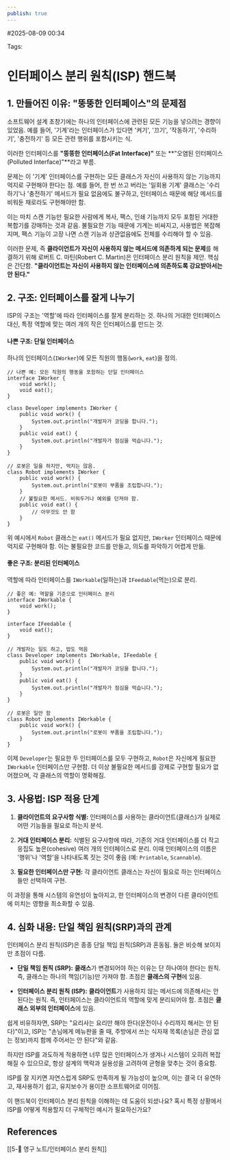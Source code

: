 ```yaml
---
publish: true
---
```

#2025-08-09 00:34

Tags:

# 인터페이스 분리 원칙(ISP) 핸드북

## 1. 만들어진 이유: "뚱뚱한 인터페이스"의 문제점

소프트웨어 설계 초창기에는 하나의 인터페이스에 관련된 모든 기능을 넣으려는 경향이 있었음. 예를 들어, '기계'라는 인터페이스가 있다면 '켜기', '끄기', '작동하기', '수리하기', '충전하기' 등 모든 관련 행위를 포함시키는 식.

이러한 인터페이스를 **"뚱뚱한 인터페이스(Fat Interface)"** 또는 **"오염된 인터페이스(Polluted Interface)"**라고 부름.

문제는 이 '기계' 인터페이스를 구현하는 모든 클래스가 자신이 사용하지 않는 기능까지 억지로 구현해야 한다는 점. 예를 들어, 한 번 쓰고 버리는 '일회용 기계' 클래스는 '수리하기'나 '충전하기' 메서드가 필요 없음에도 불구하고, 인터페이스 때문에 해당 메서드를 비워둔 채로라도 구현해야만 함.

이는 마치 스캔 기능만 필요한 사람에게 복사, 팩스, 인쇄 기능까지 모두 포함된 거대한 복합기를 강매하는 것과 같음. 불필요한 기능 때문에 기계는 비싸지고, 사용법은 복잡해지며, 팩스 기능이 고장 나면 스캔 기능과 상관없음에도 전체를 수리해야 할 수 있음.

이러한 문제, 즉 **클라이언트가 자신이 사용하지 않는 메서드에 의존하게 되는 문제**를 해결하기 위해 로버트 C. 마틴(Robert C. Martin)은 인터페이스 분리 원칙을 제안. 핵심은 간단함. **"클라이언트는 자신이 사용하지 않는 인터페이스에 의존하도록 강요받아서는 안 된다."**

## 2. 구조: 인터페이스를 잘게 나누기

ISP의 구조는 '역할'에 따라 인터페이스를 잘게 분리하는 것. 하나의 거대한 인터페이스 대신, 특정 역할에 맞는 여러 개의 작은 인터페이스를 만드는 것.

#### 나쁜 구조: 단일 인터페이스

하나의 인터페이스(`IWorker`)에 모든 직원의 행동(`work`, `eat`)을 정의.

```
// 나쁜 예: 모든 직원의 행동을 포함하는 단일 인터페이스
interface IWorker {
    void work();
    void eat();
}

class Developer implements IWorker {
    public void work() {
        System.out.println("개발자가 코딩을 합니다.");
    }
    public void eat() {
        System.out.println("개발자가 점심을 먹습니다.");
    }
}

// 로봇은 일을 하지만, 먹지는 않음.
class Robot implements IWorker {
    public void work() {
        System.out.println("로봇이 부품을 조립합니다.");
    }
    // 불필요한 메서드. 비워두거나 예외를 던져야 함.
    public void eat() {
        // 아무것도 안 함
    }
}
```

위 예시에서 `Robot` 클래스는 `eat()` 메서드가 필요 없지만, `IWorker` 인터페이스 때문에 억지로 구현해야 함. 이는 불필요한 코드를 만들고, 의도를 파악하기 어렵게 만듦.

#### 좋은 구조: 분리된 인터페이스

역할에 따라 인터페이스를 `IWorkable`(일하는)과 `IFeedable`(먹는)으로 분리.

```
// 좋은 예: 역할을 기준으로 인터페이스 분리
interface IWorkable {
    void work();
}

interface IFeedable {
    void eat();
}

// 개발자는 일도 하고, 밥도 먹음
class Developer implements IWorkable, IFeedable {
    public void work() {
        System.out.println("개발자가 코딩을 합니다.");
    }
    public void eat() {
        System.out.println("개발자가 점심을 먹습니다.");
    }
}

// 로봇은 일만 함
class Robot implements IWorkable {
    public void work() {
        System.out.println("로봇이 부품을 조립합니다.");
    }
}
```

이제 `Developer`는 필요한 두 인터페이스를 모두 구현하고, `Robot`은 자신에게 필요한 `IWorkable` 인터페이스만 구현함. 더 이상 불필요한 메서드를 강제로 구현할 필요가 없어졌으며, 각 클래스의 역할이 명확해짐.

## 3. 사용법: ISP 적용 단계

1. **클라이언트의 요구사항 식별:** 인터페이스를 사용하는 클라이언트(클래스)가 실제로 어떤 기능들을 필요로 하는지 분석.
    
2. **거대 인터페이스 분리:** 식별된 요구사항에 따라, 기존의 거대 인터페이스를 더 작고 응집도 높은(cohesive) 여러 개의 인터페이스로 분리. 이때 인터페이스의 이름은 '행위'나 '역할'을 나타내도록 짓는 것이 좋음 (예: `Printable`, `Scannable`).
    
3. **필요한 인터페이스만 구현:** 각 클라이언트 클래스는 자신이 필요로 하는 인터페이스들만 선택하여 구현.
    

이 과정을 통해 시스템의 유연성이 높아지고, 한 인터페이스의 변경이 다른 클라이언트에 미치는 영향을 최소화할 수 있음.

## 4. 심화 내용: 단일 책임 원칙(SRP)과의 관계

인터페이스 분리 원칙(ISP)은 종종 단일 책임 원칙(SRP)과 혼동됨. 둘은 비슷해 보이지만 초점이 다름.

- **단일 책임 원칙 (SRP):** **클래스**가 변경되어야 하는 이유는 단 하나여야 한다는 원칙. 즉, 클래스는 하나의 책임(기능)만 가져야 함. 초점은 **클래스의 구현**에 있음.
    
- **인터페이스 분리 원칙 (ISP):** **클라이언트**가 사용하지 않는 메서드에 의존해서는 안 된다는 원칙. 즉, 인터페이스는 클라이언트의 역할에 맞게 분리되어야 함. 초점은 **클래스 외부의 인터페이스**에 있음.
    

쉽게 비유하자면, SRP는 "요리사는 요리만 해야 한다(운전이나 수리까지 해서는 안 된다)"이고, ISP는 "손님에게 메뉴판을 줄 때, 주방에서 쓰는 식자재 목록(손님은 관심 없는 정보)까지 함께 주어서는 안 된다"와 같음.

하지만 ISP를 과도하게 적용하면 너무 많은 인터페이스가 생겨나 시스템이 오히려 복잡해질 수 있으므로, 항상 설계의 맥락과 실용성을 고려하여 균형을 맞추는 것이 중요함.

ISP를 잘 지키면 자연스럽게 SRP도 만족하게 될 가능성이 높으며, 이는 결국 더 유연하고, 재사용하기 쉽고, 유지보수가 용이한 소프트웨어로 이어짐.

이 핸드북이 인터페이스 분리 원칙을 이해하는 데 도움이 되셨나요? 혹시 특정 상황에서 ISP를 어떻게 적용할지 더 구체적인 예시가 필요하신가요?

## References
[[5-💎 영구 노트/인터페이스 분리 원칙]]